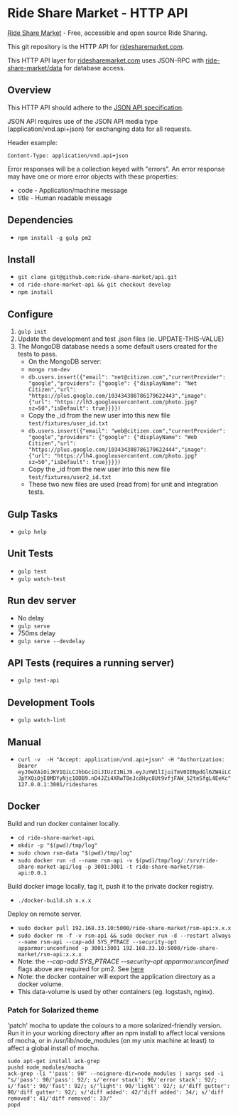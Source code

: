 # Ride Share Market - HTTP API

[Ride Share Market](https://ridesharemarket.com) - Free, accessible and open source Ride Sharing.

This git repository is the HTTP API for [ridesharemarket.com](https://ridesharemarket.com).

This HTTP API layer for [ridesharemarket.com](https://ridesharemarket.com) uses JSON-RPC with [ride-share-market/data](https://github.com/ride-share-market/data) for database access.

## Overview

This HTTP API should adhere to the [JSON API specification](http://jsonapi.org).

JSON API requires use of the JSON API media type (application/vnd.api+json) for exchanging data for all requests.

Header example:

`Content-Type: application/vnd.api+json`

Error responses will be a collection keyed with "errors".
An error response may have one or more error objects with these properties:
- code - Application/machine message
- title - Human readable message

## Dependencies

- `npm install -g gulp pm2`

## Install

- `git clone git@github.com:ride-share-market/api.git`
- `cd ride-share-market-api && git checkout develop`
- `npm install`

## Configure

1. `gulp init`
2. Update the development and test .json files (ie. UPDATE-THIS-VALUE)
3. The MongoDB database needs a some default users created for the tests to pass.
    - On the MongoDB server:
    - `mongo rsm-dev`
    - `db.users.insert({"email": "net@citizen.com","currentProvider": "google","providers": {"google": {"displayName": "Net Citizen","url": "https://plus.google.com/103434308786179622443","image": {"url": "https://lh3.googleusercontent.com/photo.jpg?sz=50","isDefault": true}}}})`
    - Copy the _id from the new user into this new file `test/fixtures/user_id.txt`
    - `db.users.insert({"email": "web@citizen.com","currentProvider": "google","providers": {"google": {"displayName": "Web Citizen","url": "https://plus.google.com/103434308786179622444","image": {"url": "https://lh4.googleusercontent.com/photo.jpg?sz=50","isDefault": true}}}})`
    - Copy the _id from the new user into this new file `test/fixtures/user2_id.txt`
    - These two new files are used (read from) for unit and integration tests.

## Gulp Tasks

- `gulp help`

## Unit Tests

- `gulp test`
- `gulp watch-test`

## Run dev server

- No delay
- `gulp serve`
- 750ms delay
- `gulp serve --devdelay`
    

## API Tests (requires a running server)

- `gulp test-api`

## Development Tools

- `gulp watch-lint`

## Manual

- `curl -v  -H "Accept: application/vnd.api+json" -H "Authorization: Bearer eyJ0eXAiOiJKV1QiLCJhbGciOiJIUzI1NiJ9.eyJuYW1lIjoiTmV0IENpdGl6ZW4iLCJpYXQiOjE0MDYyNjc1ODB9.nD4JZi4XRwT8eJcdHyc8Ut9vfjFAW_52teSfgL4EeKc" 127.0.0.1:3001/rideshares`

## Docker

Build and run docker container locally.

- `cd ride-share-market-api`
- `mkdir -p "$(pwd)/tmp/log"`
- `sudo chown rsm-data "$(pwd)/tmp/log"`
- `sudo docker run -d --name rsm-api -v $(pwd)/tmp/log/:/srv/ride-share-market-api/log -p 3001:3001 -t ride-share-market/rsm-api:0.0.1`

Build docker image locally, tag it, push it to the private docker registry.
- `./docker-build.sh x.x.x`

Deploy on remote server.
- `sudo docker pull 192.168.33.10:5000/ride-share-market/rsm-api:x.x.x`
- `sudo docker rm -f -v rsm-api && sudo docker run -d --restart always --name rsm-api --cap-add SYS_PTRACE --security-opt apparmor:unconfined -p 3001:3001 192.168.33.10:5000/ride-share-market/rsm-api:x.x.x`
- Note: the *--cap-add SYS_PTRACE --security-opt apparmor:unconfined* flags above are required for pm2. See [here](https://github.com/Unitech/PM2/issues/1086)
- Note: the docker container will export the application directory as a docker volume.
- This data-volume is used by other containers (eg. logstash, nginx).


### Patch for Solarized theme

'patch' mocha to update the colours to a more solarized-friendly version. Run it in your working directory after an npm install to affect local versions of mocha, or in /usr/lib/node_modules (on my unix machine at least) to affect a global install of mocha.

    sudo apt-get install ack-grep
    pushd node_modules/mocha
    ack-grep -li "'pass': 90" --noignore-dir=node_modules | xargs sed -i "s/'pass': 90/'pass': 92/; s/'error stack': 90/'error stack': 92/; s/'fast': 90/'fast': 92/; s/'light': 90/'light': 92/; s/'diff gutter': 90/'diff gutter': 92/; s/'diff added': 42/'diff added': 34/; s/'diff removed': 41/'diff removed': 33/"
    popd
